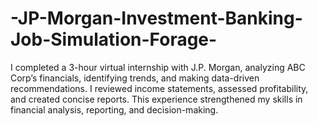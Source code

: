 # -JP-Morgan-Investment-Banking-Job-Simulation-Forage-
I completed a 3-hour virtual internship with J.P. Morgan, analyzing ABC Corp’s financials, identifying trends, and making data-driven recommendations. I reviewed income statements, assessed profitability, and created concise reports. This experience strengthened my skills in financial analysis, reporting, and decision-making.
